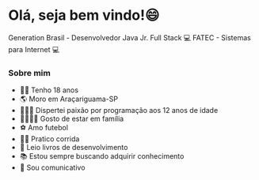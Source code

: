 # Olá, seja bem vindo!😄

Generation Brasil - Desenvolvedor Java Jr. Full Stack 💻
FATEC - Sistemas para Internet 💻

### Sobre mim
- 👨🏻 Tenho 18 anos
- 🌎 Moro em Araçariguama-SP
- 👨🏻‍💻 Dispertei paixão por programação aos 12 anos de idade
- 👨‍👩‍👦‍👦 Gosto de estar em família
- ⚽️ Amo futebol
- 🏃🏻 Pratico corrida
- 📖 Leio livros de desenvolvimento
- 📚 Estou sempre buscando adquirir conhecimento
- 💬 Sou comunicativo

